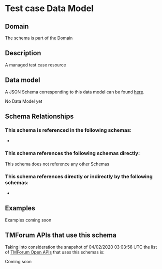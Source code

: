 # Test case Data Model

## Domain

The  schema is part of the  Domain

## Description

A managed test case resource

## Data model

A JSON Schema corresponding to this data model can be found
[here](https://github.com/tmforum-rand/schemas/blob/candidates/Common/TestCase.schema.json).

No Data Model yet

## Schema Relationships

### This schema is referenced in the following schemas:

-

### This schema references the following schemas directly:

This schema does not reference any other Schemas

### This schema references directly or indirectly by the following schemas:

-



## Examples

Examples coming soon

## TMForum APIs that use this schema

Taking into consideration the snapshot of 04/02/2020 03:03:56 UTC the list of [TMForum Open APIs](https://www.tmforum.org/open-apis/) that uses this schemas is:

Coming soon